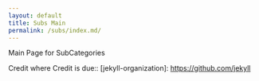 ```yaml
---
layout: default
title: Subs Main
permalink: /subs/index.md/
---
```

Main Page for SubCategories



Credit where Credit is due:: [jekyll-organization]: https://github.com/jekyll
